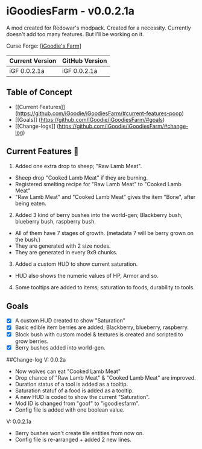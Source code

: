 # iGoodiesFarm - v0.0.2.1a
A mod created for Redowar's modpack. Created for a necessity.
Currently doesn't add too many features. But I'll be working on it.

Curse Forge: [[iGoodie's Farm]](http://minecraft.curseforge.com/projects/igoodies-farm)

| Current Version | GitHub Version |
| --------------- | -------------- |
| iGF 0.0.2.1a | iGF 0.0.2.1a |

## Table of Concept
* [[Current Features]] (https://github.com/iGoodie/iGoodiesFarm/#current-features-poop)
* [[Goals]] (https://github.com/iGoodie/iGoodiesFarm/#goals)
* [[Change-logs]] (https://github.com/iGoodie/iGoodiesFarm/#change-log)

## Current Features :poop:

1. Added one extra drop to sheep; "Raw Lamb Meat".
  * Sheep drop "Cooked Lamb Meat" if they are burning.
  * Registered smelting recipe for "Raw Lamb Meat" to "Cooked Lamb Meat"
  * "Raw Lamb Meat" and "Cooked Lamb Meat" gives the item "Bone", after being eaten.
2. Added 3 kind of berry bushes into the world-gen; Blackberry bush, blueberry bush, raspberry bush.
  * All of them have 7 stages of growth. (metadata 7 will be berry grown on the bush.)
  * They are generated with 2 size nodes.
  * They are generated in every 9x9 chunks.
3. Added a custom HUD to show current saturation.
  * HUD also shows the numeric values of HP, Armor and so.
4. Some tooltips are added to items; saturation to foods, durability to tools.

## Goals
- [x] A custom HUD created to show "Saturation"
- [x] Basic edible item berries are added; Blackberry, blueberry, raspberry.
- [x] Block bush with custom model & textures is created and scripted to grow berries.
- [x] Berry bushes added into world-gen.

##Change-log
V: 0.0.2a
* Now wolves can eat "Cooked Lamb Meat"
* Drop chance of "Raw Lamb Meat" & "Cooked Lamb Meat" are improved.
* Duration status of a tool is added as a tooltip.
* Saturation statuf of a food is added as a tooltip.
* A new HUD is coded to show the current "Saturation".
* Mod ID is changed from "goof" to "igoodiesfarm".
* Config file is added with one boolean value.

V: 0.0.2.1a
* Berry bushes won't create tile entities from now on. 
* Config file is re-arranged + added 2 new lines.
